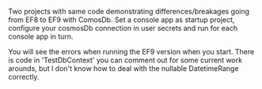 Two projects with same code demonstrating differences/breakages going from EF8 to EF9 with ComosDb. 
Set a console app as startup project, configure your cosmosDb connection in user secrets and run for each console app in turn.

You will see the errors when running the EF9 version when you start. 
There is code in 'TestDbContext' you can comment out for some current work arounds, but I don't know how to deal with the nullable DatetimeRange correctly.
